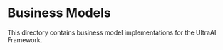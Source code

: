 # Business Models

This directory contains business model implementations for the UltraAI Framework.
